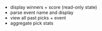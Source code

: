 - display winners + score (read-only state)
- parse event name and display
- view all past picks + event
- aggregate pick stats
